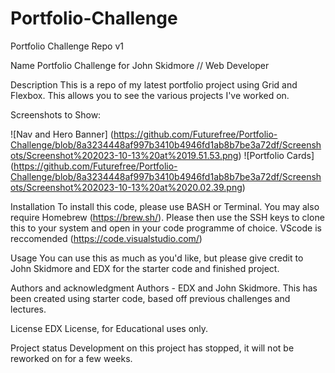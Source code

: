 # Portfolio-Challenge
Portfolio Challenge Repo v1

Name
Portfolio Challenge for John Skidmore // Web Developer

Description
This is a repo of my latest portfolio project using Grid and Flexbox. This allows you to see the various projects I've worked on.

Screenshots to Show:

![Nav and Hero Banner] (https://github.com/Futurefree/Portfolio-Challenge/blob/8a3234448af997b3410b4946fd1ab8b7be3a72df/Screenshots/Screenshot%202023-10-13%20at%2019.51.53.png)
![Portfolio Cards] (https://github.com/Futurefree/Portfolio-Challenge/blob/8a3234448af997b3410b4946fd1ab8b7be3a72df/Screenshots/Screenshot%202023-10-13%20at%2020.02.39.png)

Installation
To install this code, please use BASH or Terminal. You may also require Homebrew (https://brew.sh/). Please then use the SSH keys to clone this to your system and open in your code programme of choice. VScode is reccomended (https://code.visualstudio.com/)

Usage
You can use this as much as you'd like, but please give credit to John Skidmore and EDX for the starter code and finished project. 

Authors and acknowledgment
Authors - EDX and John Skidmore. This has been created using starter code, based off previous challenges and lectures. 

License
EDX License, for Educational uses only. 

Project status
Development on this project has stopped, it will not be reworked on for a few weeks. 
